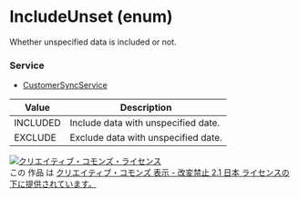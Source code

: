 # IncludeUnset (enum)
Whether unspecified data is included or not.
### Service
+ [CustomerSyncService](../services/CustomerSyncService.md)

| Value | Description | 
|---|---|
| INCLUDED| Include data with unspecified date. |
| EXCLUDE| Exclude data with unspecified date. |
<a rel="license" href="http://creativecommons.org/licenses/by-nd/2.1/jp/"><img alt="クリエイティブ・コモンズ・ライセンス" style="border-width:0" src="https://i.creativecommons.org/l/by-nd/2.1/jp/88x31.png" /></a><br />この 作品 は <a rel="license" href="http://creativecommons.org/licenses/by-nd/2.1/jp/">クリエイティブ・コモンズ 表示 - 改変禁止 2.1 日本 ライセンスの下に提供されています。</a>
